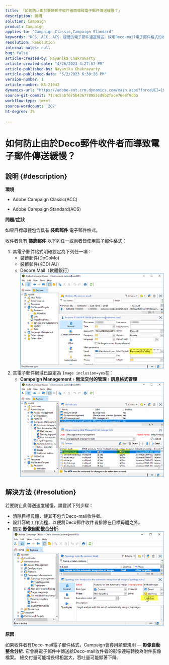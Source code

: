 ```yaml
---
title: 「如何防止由於裝飾郵件收件者而導致電子郵件傳送緩慢？」
description: 說明
solution: Campaign
product: Campaign
applies-to: "Campaign Classic,Campaign Standard"
keywords: "KCS, ACC, ACS，緩慢的電子郵件通道傳送，採用Deco-mail電子郵件格式的收件者，效能，吞吐量"
resolution: Resolution
internal-notes: null
bug: false
article-created-by: Nayanika Chakravarty
article-created-date: "4/26/2023 4:27:57 PM"
article-published-by: Nayanika Chakravarty
article-published-date: "5/2/2023 6:30:26 PM"
version-number: 1
article-number: KA-21942
dynamics-url: "https://adobe-ent.crm.dynamics.com/main.aspx?forceUCI=1&pagetype=entityrecord&etn=knowledgearticle&id=b067dd49-4fe4-ed11-a7c7-6045bd006b4b"
source-git-commit: 71c4c5abf675b436778953cd9b2face76e8f9dba
workflow-type: tm+mt
source-wordcount: '207'
ht-degree: 3%

---
```


# 如何防止由於Deco郵件收件者而導致電子郵件傳送緩慢？

## 說明 {#description}


<b>環境</b>

- Adobe Campaign Classic(ACC)

- Adobe Campaign Standard(ACS)

<b>問題/症狀</b>

如果目標母體包含具有 <b>裝飾郵件</b> 電子郵件格式。

收件者具有 <b>裝飾郵件</b> 以下列任一或兩者皆使用電子郵件格式：

1. 其電子郵件格式明確設定為下列任一項：
   - 裝飾郵件(DoCoMo)
   - 裝飾郵件(KDDI AU)
   - Decore Mail（軟體銀行）         ![](assets/___62f0ced0-54e4-ed11-a7c7-6045bd006b4b___.png)
2. 其電子郵件網域已設定為 `Image inclusion=yes`在：
   - <b>Campaign Management</b> › <b>無法交付的管理</b> › <b>訊息格式管理</b>        ![](assets/___6af0ced0-54e4-ed11-a7c7-6045bd006b4b___.png)



## 解決方法 {#resolution}


若要防止此傳送速度緩慢，請嘗試下列步驟：

- 清除目標母體，使其不包含Deco-mail收件者。
- 設計容納工作流程，以便將Deco郵件收件者排除在目標母體之外。
- 關閉 <b>影像自動整合分析</b>.    ![](assets/6f31278e-55e4-ed11-a7c7-6045bd006b4b.png)


<b>原因</b>

如果收件者有Deco-mail電子郵件格式，Campaign會套用類型規則 —  <b>影像自動整合分析</b>. 它會將電子郵件中傳送給Deco-mail收件者的影像連結轉換為附件影像檔案。 總交付量可能增長得相當大，吞吐量可能顯著下降。
